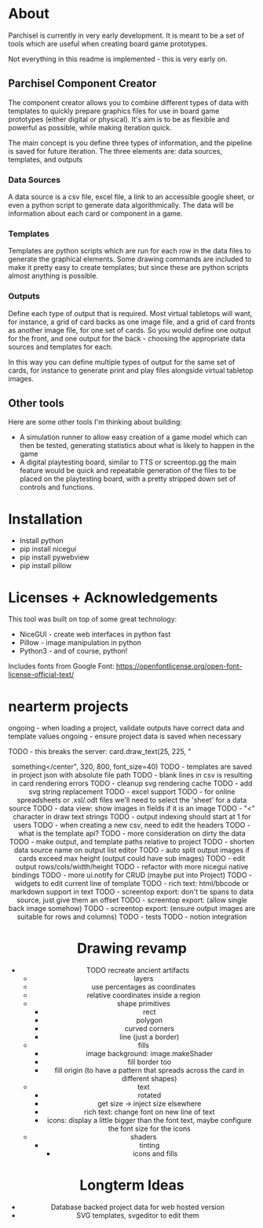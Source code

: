 # About

Parchisel is currently in very early development. It is
meant to be a set of tools which are useful when creating
board game prototypes.

Not everything in this readme is implemented - this
is very early on.

## Parchisel Component Creator

The component creator allows you to combine different
types of data with templates to quickly prepare graphics
files for use in board game prototypes (either digital
or physical). It's aim is to be as flexible and powerful
as possible, while making iteration quick.

The main concept is you define three types of information,
and the pipeline is saved for future iteration. The
three elements are: data sources, templates, and outputs

### Data Sources

A data source is a csv file, excel file, a link to 
an accessible google sheet, or even a python script
to generate data algorithmically. The data will be information
about each card or component in a game.

### Templates

Templates are python scripts which are run for each row in
the data files to generate the graphical elements.
Some drawing commands are included to make it pretty easy
to create templates; but since these are python scripts
almost anything is possible.

### Outputs

Define each type of output that is required. Most virtual
tabletops will want, for instance, a grid of card backs as
one image file, and a grid of card fronts as another image
file, for one set of cards. So you would define one output
for the front, and one output for the back - choosing the
appropriate data sources and templates for each.

In this way you can define multiple types of output for
the same set of cards, for instance to generate print and
play files alongside virtual tabletop images.

## Other tools

Here are some other tools I'm thinking about building:

- A simulation runner to allow easy creation of a game model
    which can then be tested, generating statistics about
    what is likely to happen in the game
- A digital playtesting board, similar to TTS or screentop.gg
    the main feature would be quick and repeatable generation
    of the files to be placed on the playtesting board,
    with a pretty stripped down set of controls and functions.

# Installation

- Install python
- pip install nicegui
- pip install pywebview
- pip install pillow

# Licenses + Acknowledgements

This tool was built on top of some great technology:
- NiceGUI - create web interfaces in python fast
- Pillow - image manipulation in python
- Python3 - and of course, python!

Includes fonts from Google Font:
https://openfontlicense.org/open-font-license-official-text/



# nearterm projects

ongoing - when loading a project, validate outputs have correct data and template values
ongoing - ensure project data is saved when necessary

TODO - this breaks the server: card.draw_text(25, 225, "<center>something</center", 320, 800, font_size=40)
TODO - templates are saved in project json with absolute file path
TODO - blank lines in csv is resulting in card rendering errors
TODO - cleanup svg rendering cache
TODO - add svg string replacement
TODO - excel support
TODO - for online spreadsheets or .xsl/.odt files we'll need to select the 'sheet' for a data source
TODO - data view: show images in fields if it is an image
TODO - "<" character in draw text strings
TODO - output indexing should start at 1 for users
TODO - when creating a new csv, need to edit the headers
TODO - what is the template api?
TODO - more consideration on dirty the data
TODO - make output, and template paths relative to project
TODO - shorten data source name on output list editor
TODO - auto split output images if cards exceed max height (output could have sub images)
TODO - edit output rows/cols/width/height
TODO - refactor with more nicegui native bindings
TODO - more ui.notify for CRUD (maybe put into Project)
TODO - widgets to edit current line of template
TODO - rich text: html/bbcode or markdown support in text
TODO - screentop export: don't tie spans to data source, just give them an offset 
TODO - screentop export: (allow single back image somehow)
TODO - screentop export: (ensure output images are suitable for rows and columns)
TODO - tests
TODO - notion integration

# Drawing revamp

- TODO recreate ancient artifacts
    - layers
    - use percentages as coordinates
    - relative coordinates inside a region
    - shape primitives
        - rect
        - polygon
        - curved corners
        - line (just a border)
    - fills
        - image background: image.makeShader
        - fill border too
        - fill origin (to have a pattern that spreads across the card in different shapes)
    - text
        - rotated
        - get size -> inject size elsewhere
        - rich text: change font on new line of text
        - icons: display a little bigger than the font text, maybe configure the font size for the icons
    - shaders
        - tinting
            - icons and fills

# Longterm Ideas
- Database backed project data for web hosted version
- SVG templates, svgeditor to edit them